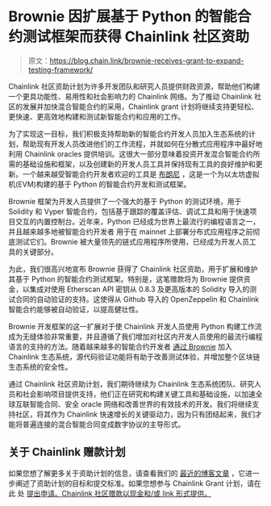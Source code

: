 # Brownie 因扩展基于 Python 的智能合约测试框架而获得 Chainlink 社区资助

> 原文：<https://blog.chain.link/brownie-receives-grant-to-expand-testing-framework/>

Chainlink 社区资助计划为许多开发团队和研究人员提供财政资源，帮助他们构建一个更具功能性、易用性和社会影响力的 Chainlink 网络。为了推动 Chainlink 社区的发展并加快混合智能合约的采用，Chainlink grant 计划将继续支持更轻松、更快速、更高效地构建和测试新智能合约和应用的工作。

为了实现这一目标，我们积极支持帮助新的智能合约开发人员加入生态系统的计划，帮助现有开发人员改进他们的工作流程，并就如何在分散式应用程序中最好地利用 Chainlink oracles 提供培训。这很大一部分意味着投资开发混合智能合约所需的基础设施和框架，以及创建新的开发人员工具并保持现有工具的良好维护和更新。一个越来越受智能合约开发者欢迎的工具是 [布朗尼](https://github.com/eth-brownie/brownie) ，这是一个为以太坊虚拟机(EVM)构建的基于 Python 的智能合约开发和测试框架。

Brownie 框架为开发人员提供了一个强大的基于 Python 的测试环境，用于 Solidity 和 Vyper 智能合约，包括基于跟踪的覆盖评估、调试工具和用于快速项目交互的内置控制台。近年来，Python 已经成为世界上最流行的编程语言之一，并且越来越多地被智能合约开发者 用于在 mainnet 上部署分布式应用程序之前彻底测试它们。Brownie 被大量领先的链式应用程序所使用，已经成为开发人员工具的关键部分。

为此，我们很高兴地宣布 Brownie 获得了 Chainlink 社区资助，用于扩展和维护其基于 Python 的智能合约测试框架。特别是，这笔赠款将为 Brownie 提供资金，以集成对使用 Etherscan API 密钥从 0.8.3 及更高版本的 Solidity 导入的测试合同的自动验证的支持。这使得从 Github 导入的 OpenZeppelin 和 Chainlink 智能合约能够被自动验证，以提高健壮性。

Brownie 开发框架的这一扩展对于使 Chainlink 开发人员使用 Python 构建工作流成为无缝体验非常重要，并且遵循了我们增加对社区内开发人员使用的最流行编程语言的支持的方法。随着越来越多的智能合约开发者 [通过 Brownie](https://blog.chain.link/develop-python-defi-project/) 加入 Chainlink 生态系统，源代码验证功能将有助于改善测试体验，并增加整个区块链生态系统的安全性。

通过 Chainlink 社区资助计划，我们期待继续为 Chainlink 生态系统团队、研究人员和社会影响项目提供支持，他们正在研究和构建关键工具和基础设施，以加速全球互联智能合同、安全 oracle 网络和改善世界的有效技术的开发。我们将继续支持社区，将其作为 Chainlink 快速增长的关键驱动力，因为只有团结起来，我们才能将普遍连接的混合智能合同变成数字协议的主导形式。

## 关于 Chainlink 赠款计划

如果您想了解更多关于资助计划的信息，请查看我们的 [最近的博客文章](https://blog.chain.link/introducing-the-chainlink-community-grant-program/) ，它进一步阐述了资助计划的目标和提交标准。如果您想参与 Chainlink Grant 计划，请在此 处 [提出申请。Chainlink 社区赠款以现金和/或 link 形式提供。](https://chainlinkgrants.typeform.com/to/efEbsq)